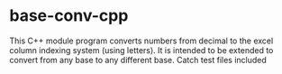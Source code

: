 # base-conv-cpp
This C++ module program converts numbers from decimal to the excel column indexing system (using letters). It is intended to be extended to convert from any base to any different base.
Catch test files included
